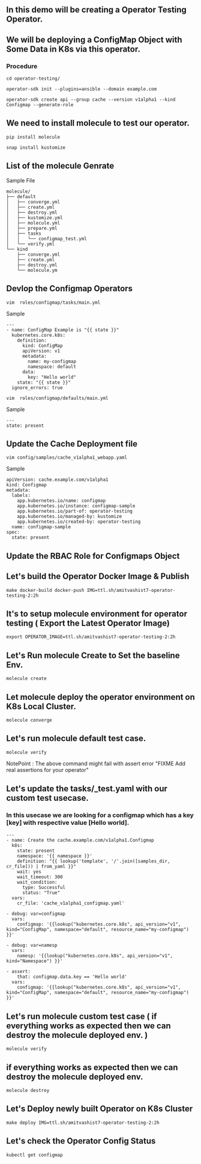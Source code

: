 ## In this demo will be creating a Operator Testing  Operator. 

## We will be deploying a ConfigMap Object with Some Data in K8s via this operator. 

### Procedure
```
cd operator-testing/
```
```
operator-sdk init --plugins=ansible --domain example.com
```
```
operator-sdk create api --group cache --version v1alpha1 --kind Configmap --generate-role
```

## We need to install molecule to test our operator. 
```
pip install molecule 
```
```
snap install kustomize
```

## List of the molecule Genrate

Sample File 
```
molecule/
├── default
│   ├── converge.yml
│   ├── create.yml
│   ├── destroy.yml
│   ├── kustomize.yml
│   ├── molecule.yml
│   ├── prepare.yml
│   ├── tasks
│   │   └── configmap_test.yml
│   └── verify.yml
└── kind
    ├── converge.yml
    ├── create.yml
    ├── destroy.yml
    └── molecule.ym
```

## Devlop the Configmap Operators

```
vim  roles/configmap/tasks/main.yml 
```

Sample
```
---
- name: ConfigMap Example is "{{ state }}"
  kubernetes.core.k8s:
    definition: 
      kind: ConfigMap
      apiVersion: v1
      metadata: 
        name: my-configmap
        namespace: default
      data:
        key: "Hello world"  
    state: "{{ state }}"
  ignore_errors: true
```

```
vim  roles/configmap/defaults/main.yml
```

Sample
```
---
state: present
```


## Update the Cache Deployment file 
```
vim config/samples/cache_v1alpha1_webapp.yaml
```

Sample
```
apiVersion: cache.example.com/v1alpha1
kind: Configmap
metadata:
  labels:
    app.kubernetes.io/name: configmap
    app.kubernetes.io/instance: configmap-sample
    app.kubernetes.io/part-of: operator-testing
    app.kubernetes.io/managed-by: kustomize
    app.kubernetes.io/created-by: operator-testing
  name: configmap-sample
spec:
  state: present

```

## Update the RBAC Role for Configmaps Object

## Let's build the Operator Docker Image & Publish 

```
make docker-build docker-push IMG=ttl.sh/amitvashist7-operator-testing-2:2h
```

## It's to setup molecule environment for operator testing ( Export the Latest Operator Image)
```
export OPERATOR_IMAGE=ttl.sh/amitvashist7-operator-testing-2:2h
```

## Let's Run molecule  Create to Set the baseline Env.
```
molecule create
```

## Let molecule deploy the operator environment on K8s Local Cluster.
```
molecule converge
```

## Let's run molecule default test case.
```
molecule verify
```

NotePoint : The above command might fail with assert error "FIXME Add real assertions for your operator"

## Let's update the tasks/_test.yaml with our custom test usecase. 

### In this usecase we are looking for a configmap which has a key [key] with respective value [Hello world]. 

```
---
- name: Create the cache.example.com/v1alpha1.Configmap
  k8s:
    state: present
    namespace: '{{ namespace }}'
    definition: "{{ lookup('template', '/'.join([samples_dir, cr_file])) | from_yaml }}"
    wait: yes
    wait_timeout: 300
    wait_condition:
      type: Successful
      status: "True"
  vars:
    cr_file: 'cache_v1alpha1_configmap.yaml'

- debug: var=configmap
  vars:
    configmap: '{{lookup("kubernetes.core.k8s", api_version="v1", kind="ConfigMap", namespace="default", resource_name="my-configmap") }}'

- debug: var=namesp
  vars:
    namesp: '{{lookup("kubernetes.core.k8s", api_version="v1", kind="Namespace") }}'

- assert: 
    that: configmap.data.key == 'Hello world'
  vars:
    configmap: '{{lookup("kubernetes.core.k8s", api_version="v1", kind="ConfigMap", namespace="default", resource_name="my-configmap") }}'

```


## Let's run molecule custom test case ( if everything works as expected then we can destroy the molecule deployed env. )
```
molecule verify
```

## if everything works as expected then we can destroy the molecule deployed env. 
```
molecule destroy
```

## Let's Deploy newly built Operator on K8s Cluster
```
make deploy IMG=ttl.sh/amitvashist7-operator-testing-2:2h
```

## Let's check the Operator Config Status 
```
kubectl get configmap
```



